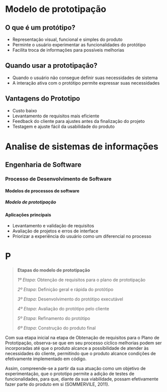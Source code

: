 # Modelo de prototipação

## O que é um protótipo?

- Representação visual, funcional e simples do produto
- Perminte o usuário experimentar as funcionalidades do protótipo
- Facilita troca de informações para possíveis melhorias

## Quando usar a prototipação?

- Quando o usuário não consegue definir suas necessidades de sistema
- A interação ativa com o protótipo permite expressar suas necessidades

## Vantagens do Prototipo

- Custo baixo
- Levantamento de requisitos mais eficiente
- Feedback do cliente para ajustes antes da finalização do projeto
- Testagem e ajuste fácil da usabilidade do produto

# Analise de sistemas de informações 
## Engenharia de Software 
### Processo de Desenvolvimento de Software 
#### Modelos de processos de software 
##### Modelo de prototipação
#### Aplicações principais

- Levantamento e validação de requisitos
- Avaliação de projetos e erros de interface
- Priorizar a experiência do usuário como um diferencial no processo

# P

> **Etapas do modelo de prototipação**
>
> *1º Etapa*: Obtenção de requisitos para o plano de prototipação
> 
> *2º Etapa*: Definição geral e rápida do protótipo
> 
> *3º Etapa*: Desenvolvimento do protótipo executável
> 
> *4º Etapa*: Avaliação do protótipo pelo cliente
> 
> *5º Etapa*: Refinamento do protótipo
> 
> *6º Etapa*: Construção do produto final

Com sua etapa inicial na etapa de Obtenação de requisitos para o Plano de Prototipação, observa-se que em seu processo cíclico melhorias podem ser incorporadas até que o produto alcance a possibilidade de atender às necessidades do cliente, permitindo que o produto alcance condições de efetivamente implementado em código.

Assim, compreende-se a partir da sua atuação como um objetivo de experimentação, que o prototipo permite a adição de testes de funcionalidades, para que, diante da sua viabilidade, possam efetivamente fazer parte do produto em si (SOMMERVILE, 2011).